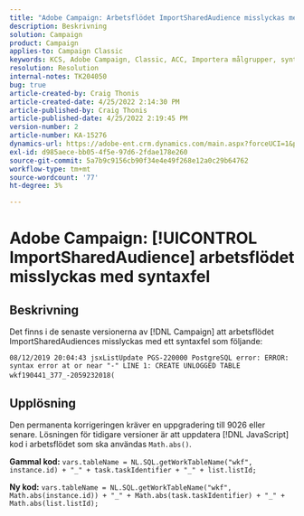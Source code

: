```yaml
---
title: "Adobe Campaign: Arbetsflödet ImportSharedAudience misslyckas med syntaxfel"
description: Beskrivning
solution: Campaign
product: Campaign
applies-to: Campaign Classic
keywords: KCS, Adobe Campaign, Classic, ACC, Importera målgrupper, syntaxfel
resolution: Resolution
internal-notes: TK204050
bug: true
article-created-by: Craig Thonis
article-created-date: 4/25/2022 2:14:30 PM
article-published-by: Craig Thonis
article-published-date: 4/25/2022 2:19:45 PM
version-number: 2
article-number: KA-15276
dynamics-url: https://adobe-ent.crm.dynamics.com/main.aspx?forceUCI=1&pagetype=entityrecord&etn=knowledgearticle&id=19d73c03-a2c4-ec11-a7b6-0022480a1ec2
exl-id: d985aece-bb05-4f5e-97d6-2fdae178e260
source-git-commit: 5a7b9c9156cb90f34e4e49f268e12a0c29b64762
workflow-type: tm+mt
source-wordcount: '77'
ht-degree: 3%

---
```


# Adobe Campaign: [!UICONTROL ImportSharedAudience] arbetsflödet misslyckas med syntaxfel

## Beskrivning


Det finns i de senaste versionerna av [!DNL Campaign] att arbetsflödet ImportSharedAudiences misslyckas med ett syntaxfel som följande:

`08/12/2019 20:04:43 jsxListUpdate PGS-220000 PostgreSQL error: ERROR:  syntax error at or near "-" LINE 1: CREATE UNLOGGED TABLE wkf190441_377_-2059232018(    `                                        


## Upplösning


Den permanenta korrigeringen kräver en uppgradering till 9026 eller senare. Lösningen för tidigare versioner är att uppdatera [!DNL JavaScript] kod i arbetsflödet som ska användas `Math.abs()`.

<b>Gammal kod:</b>
`vars.tableName = NL.SQL.getWorkTableName("wkf", instance.id) + "_" + task.taskIdentifier + "_" + list.listId;`

<b>Ny kod:</b>
`vars.tableName = NL.SQL.getWorkTableName("wkf", Math.abs(instance.id)) + "_" + Math.abs(task.taskIdentifier) + "_" + Math.abs(list.listId);`
